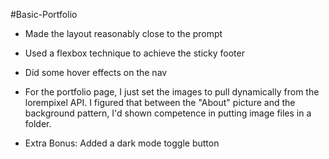 #Basic-Portfolio

- Made the layout reasonably close to the prompt

- Used a flexbox technique to achieve the sticky footer

- Did some hover effects on the nav

- For the portfolio page, I just set the images to pull dynamically from the lorempixel API. I figured that between the "About" picture and the background pattern, I'd shown competence in putting image files in a folder.

- Extra Bonus: Added a dark mode toggle button
